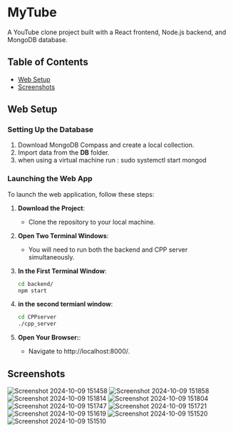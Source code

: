 # MyTube

A YouTube clone project built with a React frontend, Node.js backend, and MongoDB database.

## Table of Contents
- [Web Setup](#web-setup)
- [Screenshots](#screenshots)

## Web Setup

### Setting Up the Database
1. Download MongoDB Compass and create a local collection.
2. Import data from the **DB** folder.
3. when using a virtual machine run : sudo systemctl start mongod


### Launching the Web App
To launch the web application, follow these steps:

1. **Download the Project**:
   - Clone the repository to your local machine.

2. **Open Two Terminal Windows**:
   - You will need to run both the backend and CPP server simultaneously.

3. **In the First Terminal Window**:
   ```bash
   cd backend/
   npm start

4. **in the second termianl window**:
   ```bash
   cd CPPserver
   ./cpp_server

5. **Open Your Browser:**:
    - Navigate to http://localhost:8000/.


## Screenshots
![Screenshot 2024-10-09 151458](https://github.com/user-attachments/assets/96bb8080-265b-4a9a-b4b4-99e5c946b911)
![Screenshot 2024-10-09 151858](https://github.com/user-attachments/assets/eb0766ff-fb81-418d-966a-ab93f37e9bc2)
![Screenshot 2024-10-09 151814](https://github.com/user-attachments/assets/6f8fb29d-7f1f-487f-b47b-24a01a2b421a)
![Screenshot 2024-10-09 151804](https://github.com/user-attachments/assets/5eec73ba-8772-4aa9-97a4-005c6d88e593)
![Screenshot 2024-10-09 151747](https://github.com/user-attachments/assets/65c165c4-66ff-4628-b2a5-de54a9a872ba)
![Screenshot 2024-10-09 151721](https://github.com/user-attachments/assets/dfbc04ad-5daf-443e-aa57-6c426a1b0ed5)
![Screenshot 2024-10-09 151619](https://github.com/user-attachments/assets/5f8981ee-6526-4a90-8428-d5a166b76809)
![Screenshot 2024-10-09 151520](https://github.com/user-attachments/assets/3092589d-6052-45ab-ba78-308f0797fe41)
![Screenshot 2024-10-09 151510](https://github.com/user-attachments/assets/7df1050d-2a5f-4a53-8fa5-8ac9a378675c)


